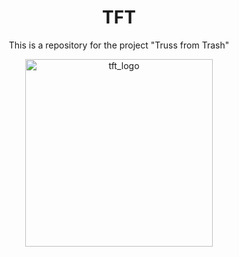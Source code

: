 <div align="center">

# TFT  
This is a repository for the project "Truss from Trash"

<img src="https://github.com/user-attachments/assets/61b151f2-644b-467c-aaf6-a9b5601b20a4" alt="tft_logo" width="300">

</div>

